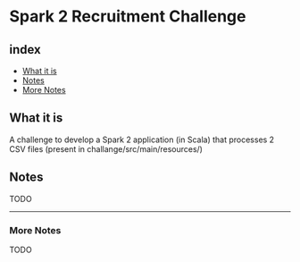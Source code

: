 # Spark 2 Recruitment Challenge

## index
* [What it is](#what-it-is)
* [Notes](#notes)
* [More Notes](#more-notes)

## What it is
A challenge to develop a Spark 2 application (in Scala) that processes 2 CSV files (present in challange/src/main/resources/)

## Notes
TODO
_______________________________________________________________

### More Notes
TODO

